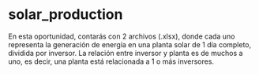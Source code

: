 # solar_production
En esta oportunidad, contarás con 2 archivos (.xlsx), donde cada uno representa la generación de energía en una planta solar de 1 día completo, dividida por inversor. La relación entre inversor y planta es de muchos a uno, es decir, una planta está relacionada a 1 o más inversores.
